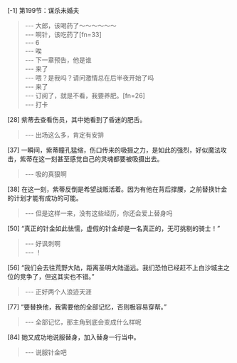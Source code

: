
[-1] 第199节：谋杀未婚夫
>--- 大郎，该喝药了～～～～～～<br>
>--- 啊针，该吃药了[fn=33]<br>
>--- 6<br>
>--- 唉<br>
>--- 下一章预告，他是谁<br>
>--- 来了<br>
>--- 喂？是我吗？请问激情总在后半夜开始了吗<br>
>--- 来了<br>
>--- 订阅了，就是不看，我要养肥。[fn=26]<br>
>--- 打卡<br>

[28] 紫蒂去查看伤员，其中她看到了昏迷的肥舌。
>--- 出场这么多，肯定有安排<br>

[37] 一瞬间，紫蒂瞳孔猛缩，伤口传来的吸摄之力，是如此的强烈，好似魔法攻击，紫蒂在这一刻甚至感觉自己的灵魂都要被吸摄出去。
>--- 吸的真狠啊<br>

[38] 在这一刻，紫蒂反倒是希望战贩活着。因为有他在背后撑腰，之前替换针金的计划才能有成功的可能。
>--- 但是这样一来，没有这些经历，你还会爱上替身吗<br>

[50] “真正的针金如此怯懦，虚假的针金却是一名真正的，无可挑剔的骑士！”
>--- 好讽刺啊<br>
>--- ！<br>

[56] “我们会去往荒野大陆，距离圣明大陆遥远。我们恐怕已经赶不上白沙城主之位的竞争了，但这其实也不错。”
>--- 正好两个人浪迹天涯<br>

[77] “要替换他，我需要他的全部记忆，否则极容易穿帮。”
>--- 全部记忆，那主角到底会变成什么样呢<br>

[84] 她又成功地说服替身，加入替身一行当中。
>--- 说服针金吧<br>
